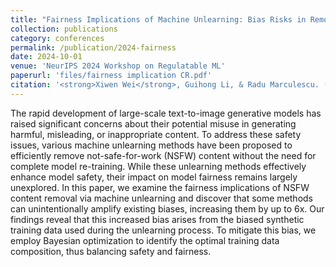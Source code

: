 ```yaml
---
title: "Fairness Implications of Machine Unlearning: Bias Risks in Removing NSFW Content from Text-to-Image Models"
collection: publications
category: conferences
permalink: /publication/2024-fairness
date: 2024-10-01
venue: 'NeurIPS 2024 Workshop on Regulatable ML'
paperurl: 'files/fairness implication CR.pdf'
citation: '<strong>Xiwen Wei</strong>, Guihong Li, & Radu Marculescu. (2024). &quot;Fairness Implications of Machine Unlearning: Bias Risks in Removing NSFW Content from Text-to-Image Models.&quot; <i>NeurIPS 2024 Workshop on Regulatable ML</i>.'
---
```


<!-- ```
@inproceedings{
wei2024fairness,
title={Fairness Implications of Machine Unlearning: Bias Risks in Removing {NSFW} Content from Text-to-Image Models},
author={Xiwen Wei and Guihong Li and Radu Marculescu},
booktitle={NeurIPS 2024 Workshop on Regulatable ML},
year={2024},
url={https://openreview.net/forum?id=JMRvA73SIV}
}
``` -->

The rapid development of large-scale text-to-image generative models has raised significant concerns about their potential misuse in generating harmful, misleading, or inappropriate content. To address these safety issues, various machine unlearning methods have been proposed to efficiently remove not-safe-for-work (NSFW) content without the need for complete model re-training. While these unlearning methods effectively enhance model safety, their impact on model fairness remains largely unexplored. In this paper, we examine the fairness implications of NSFW content removal via machine unlearning and discover that some methods can unintentionally amplify existing biases, increasing them by up to 6x. Our findings reveal that this increased bias arises from the biased synthetic training data used during the unlearning process. To mitigate this bias, we employ Bayesian optimization to identify the optimal training data composition, thus balancing safety and fairness.